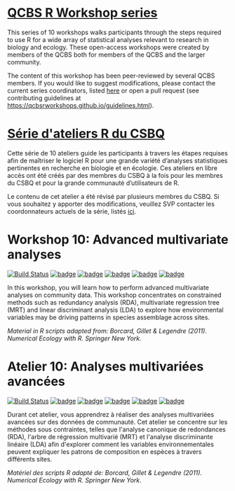 # [QCBS R Workshop series](https://wiki.qcbs.ca/r)

This series of 10 workshops walks participants through the steps required to use R for a wide array of statistical analyses relevant to research in biology and ecology. These open-access workshops were created by members of the QCBS both for members of the QCBS and the larger community.

The content of this workshop has been peer-reviewed by several QCBS members. If you would like to suggest modifications, please contact the current series coordinators, listed [here](https://wiki.qcbs.ca/r) or open a pull request (see contributing guidelines at https://qcbsrworkshops.github.io/guidelines.html).

# [Série d'ateliers R du CSBQ](https://wiki.qcbs.ca/r)

Cette série de 10 ateliers guide les participants à travers les étapes requises afin de maîtriser le logiciel R pour une grande variété d’analyses statistiques pertinentes en recherche en biologie et en écologie. Ces ateliers en libre accès ont été créés par des membres du CSBQ à la fois pour les membres du CSBQ et pour la grande communauté d’utilisateurs de R.

Le contenu de cet atelier a été révisé par plusieurs membres du CSBQ. Si vous souhaitez y apporter des modifications, veuillez SVP contacter les coordonnateurs actuels de la série, listés [ici](https://wiki.qcbs.ca/r).



# Workshop 10: Advanced multivariate analyses
[![Build Status](https://img.shields.io/travis/QCBSRworkshops/workshop10/dev?style=flat-square&logo=travis)](https://travis-ci.org/QCBSRworkshops/workshop10)
[![badge](https://img.shields.io/static/v1?style=flat-square&label=repo&message=dev&color=6f42c1&logo=github)](https://github.com/QCBSRworkshops/workshop10)
[![badge](https://img.shields.io/static/v1?style=flat-square&label=wiki&message=10&logo=wikipedia)](https://wiki.qcbs.ca/r_workshop10)
[![badge](https://img.shields.io/static/v1?style=flat-square&label=Slides&message=10&color=red&logo=html5)](https://qcbsrworkshops.github.io/workshop10/workshop10-en/workshop10-en.html)
[![badge](https://img.shields.io/static/v1?style=flat-square&label=Slides&message=10&color=red&logo=adobe-acrobat-reader)](https://qcbsrworkshops.github.io/workshop10/workshop10-en/workshop10-en.pdf)
[![badge](https://img.shields.io/static/v1?style=flat-square&label=script&message=10&color=2a50b8&logo=r)](https://qcbsrworkshops.github.io/workshop10/workshop10-en/workshop10-en.R)

In this workshop, you will learn how to perform advanced multivariate analyses
on community data. This workshop concentrates on constrained methods such as
redundancy analysis (RDA), multivariate regression tree (MRT) and linear
discriminant analysis (LDA) to explore how environmental variables may be
driving patterns in species assemblage across sites.

*Material in R scripts adapted from: Borcard, Gillet & Legendre (2011). Numerical Ecology with R. Springer New York.*


# Atelier 10: Analyses multivariées avancées
[![Build Status](https://img.shields.io/travis/QCBSRworkshops/workshop10/dev?style=flat-square&logo=travis)](https://travis-ci.org/QCBSRworkshops/workshop10)
[![badge](https://img.shields.io/static/v1?style=flat-square&label=repo&message=dev&color=6f42c1&logo=github)](https://github.com/QCBSRworkshops/workshop10)
[![badge](https://img.shields.io/static/v1?style=flat-square&label=wiki&message=10&logo=wikipedia)](https://wiki.qcbs.ca/r_atelier10)
[![badge](https://img.shields.io/static/v1?style=flat-square&label=Diapos&message=10&color=red&logo=html5)](https://qcbsrworkshops.github.io/workshop10/workshop10-fr/workshop10-fr.html)
[![badge](https://img.shields.io/static/v1?style=flat-square&label=Diapos&message=10&color=red&logo=adobe-acrobat-reader)](https://qcbsrworkshops.github.io/workshop10/workshop10-fr/workshop10-fr.pdf)
[![badge](https://img.shields.io/static/v1?style=flat-square&label=script&message=10&color=2a50b8&logo=r)](https://qcbsrworkshops.github.io/workshop10/workshop10-fr/workshop10-fr.R)

Durant cet atelier, vous apprendrez à réaliser des analyses multivariées
avancées sur des données de communauté. Cet atelier se concentre sur les
méthodes sous contraintes, telles que l'analyse canonique de redondances (RDA),
l'arbre de régression multivarié (MRT) et l'analyse discriminante linéaire (LDA)
afin d'explorer comment les variables environnementales peuvent expliquer les
patrons de composition en espèces à travers différents sites.

*Matériel des scripts R adapté de: Borcard, Gillet & Legendre (2011). Numerical Ecology with R. Springer New York.*
